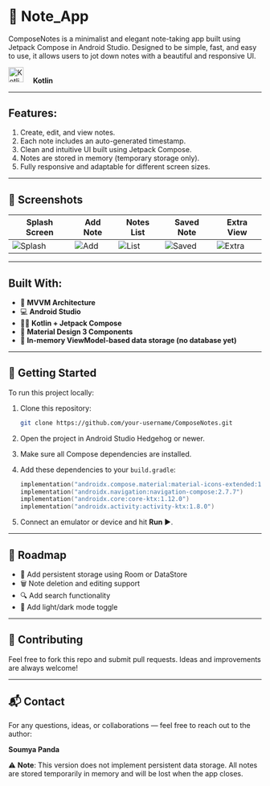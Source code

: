 # 📝 **Note_App**

ComposeNotes is a minimalist and elegant note-taking app built using Jetpack Compose in Android Studio. Designed to be simple, fast, and easy to use, it allows users to jot down notes with a beautiful and responsive UI.

<p align="left">
  <img src="https://upload.wikimedia.org/wikipedia/commons/7/74/Kotlin_Icon.png" alt="Kotlin" width="30"/>
  <strong style="vertical-align: middle; margin-left: 15px;">Kotlin</strong>
</p>

---

## **Features:**
  1. Create, edit, and view notes.
  2. Each note includes an auto-generated timestamp.
  3. Clean and intuitive UI built using Jetpack Compose.
  4. Notes are stored in memory (temporary storage only).
  5. Fully responsive and adaptable for different screen sizes.

---

## 📸 **Screenshots**

| Splash Screen | Add Note | Notes List | Saved Note | Extra View |
|---------------|----------|------------|------------|------------|
| ![Splash](https://github.com/user-attachments/assets/63801753-7a9d-47f9-a705-f7faffb54678) | ![Add](https://github.com/user-attachments/assets/df6a9c7b-7838-4ec2-b48f-7d3766ea2e6a) | ![List](https://github.com/user-attachments/assets/134a5249-4e0f-4bfe-a007-a16db1267874) | ![Saved](https://github.com/user-attachments/assets/9ea4f071-f10d-4072-a8d6-ad94c46a4cc6) | ![Extra](https://github.com/user-attachments/assets/c167caf3-1f9f-401d-8a48-a911aac29889) |

---

## **Built With:**
- 🧠 **MVVM Architecture**
- 💻 **Android Studio**
- 🧑‍💻 **Kotlin + Jetpack Compose**
- 🧩 **Material Design 3 Components**
- 🧪 **In-memory ViewModel-based data storage (no database yet)**

---

## 🚀 **Getting Started**

To run this project locally:

1. Clone this repository:
    ```bash
    git clone https://github.com/your-username/ComposeNotes.git
    ```

2. Open the project in Android Studio Hedgehog or newer.
3. Make sure all Compose dependencies are installed.
4. Add these dependencies to your `build.gradle`:

    ```kotlin
    implementation("androidx.compose.material:material-icons-extended:1.5.0")
    implementation("androidx.navigation:navigation-compose:2.7.7")
    implementation("androidx.core:core-ktx:1.12.0")
    implementation("androidx.activity:activity-ktx:1.8.0")
    ```

5. Connect an emulator or device and hit **Run** ▶️.

---

## 📌 **Roadmap**
- 💾 Add persistent storage using Room or DataStore
- 🗑️ Note deletion and editing support
- 🔍 Add search functionality
- 🌙 Add light/dark mode toggle

---

## 🤝 **Contributing**
Feel free to fork this repo and submit pull requests. Ideas and improvements are always welcome!

---

## 📬 **Contact**
For any questions, ideas, or collaborations — feel free to reach out to the author:

**Soumya Panda**

⚠️ **Note**: This version does not implement persistent data storage. All notes are stored temporarily in memory and will be lost when the app closes.

